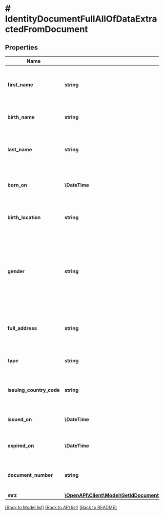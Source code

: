 # # IdentityDocumentFullAllOfDataExtractedFromDocument

## Properties

Name | Type | Description | Notes
------------ | ------------- | ------------- | -------------
**first_name** | **string** | The document holder&#39;s first name as it appears on the identity document |
**birth_name** | **string** | The document holder&#39;s birth name (family name at birth) |
**last_name** | **string** | The document holder&#39;s current last name (may differ from birth name) |
**born_on** | **\DateTime** | The document holder&#39;s date of birth as it appears on the document |
**birth_location** | **string** | The holder&#39;s place of birth as it appears on the document |
**gender** | **string** | The holder&#39;s gender as it appears on the document. \&quot;m\&quot; for Male, \&quot;f\&quot; for Female, \&quot;x\&quot; for Non-binary or unspecified. |
**full_address** | **string** | The holder&#39;s complete postal address as it appears on the document |
**type** | **string** | The type of identity document that was verified |
**issuing_country_code** | **string** | The country that issued the document (ISO 3166-1 alpha-2 code) |
**issued_on** | **\DateTime** | The date when the document was issued |
**expired_on** | **\DateTime** | The date when the document legally expires |
**document_number** | **string** | Document identifier number (may contain letters) |
**mrz** | [**\OpenAPI\Client\Model\GetIdDocumentVerification200ResponseAllOfExtractedFromDocumentMrz**](GetIdDocumentVerification200ResponseAllOfExtractedFromDocumentMrz.md) |  |

[[Back to Model list]](../../README.md#models) [[Back to API list]](../../README.md#endpoints) [[Back to README]](../../README.md)
